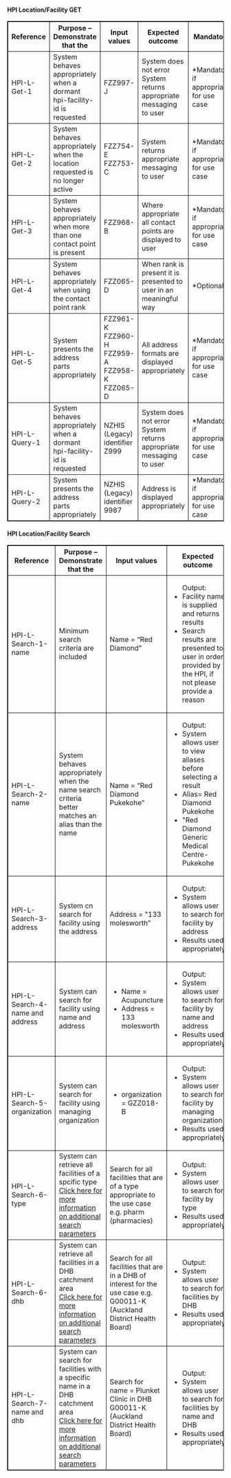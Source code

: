 


<h4>HPI Location/Facility GET</h4>
<table>
<style>
table, th, td {
  border: 1px solid black;
  border-collapse: collapse;
}
</style>
<tr><th>Reference</th>
<th>Purpose – Demonstrate that the</th>
<th>Input values</th>
<th>Expected outcome</th>
<th>Mandatory</th></tr>

<tr><td>HPI-L-Get-1</td>
<td>System behaves appropriately when a dormant hpi-facility-id is requested</td>
<td>FZZ997-J</td>
<td>System does not error <br /> System returns appropriate messaging to user</td>
<td>*Mandatory if appropriate for use case</td>
</tr>

<tr><td>HPI-L-Get-2</td>
<td>System behaves appropriately when the location requested is no longer active</td>
<td>FZZ754-E <br /> FZZ753-C</td>
<td>System returns appropriate messaging to user</td>
<td>*Mandatory if appropriate for use case</td>
</tr>

<tr><td>HPI-L-Get-3</td>
<td>System behaves appropriately when more than one contact point is present</td>
<td>FZZ968-B</td>
<td>Where appropriate all contact points are displayed to user</td>
<td>*Mandatory if appropriate for use case</td>
</tr>

<tr><td>HPI-L-Get-4</td>
<td>System behaves appropriately when using the contact point rank</td>
<td>FZZ065-D</td>
<td>When rank is present it is presented to user in an meaningful way</td>
<td>*Optional</td>
</tr>

<tr><td>HPI-L-Get-5</td>
<td>System presents the address parts appropriately</td>
<td>FZZ961-K <br /> FZZ960-H <br /> FZZ959-A <br /> FZZ958-K <br /> FZZ065-D</td>
<td>All address formats are displayed appropriately</td>
<td>*Mandatory if appropriate for use case</td>
</tr>

<tr><td>HPI-L-Query-1</td>
<td>System behaves appropriately when a dormant hpi-facility-id is requested</td>
<td>NZHIS (Legacy) identifier Z999</td>
<td>System does not error <br /> System returns appropriate messaging to user</td>
<td>*Mandatory if appropriate for use case</td>
</tr>

<tr><td>HPI-L-Query-2</td>
<td>System presents the address parts appropriately</td>
<td>NZHIS (Legacy) identifier 9987</td>
<td>Address is displayed appropriately</td>
<td>*Mandatory if appropriate for use case</td>
</tr>
</table>

<h4>HPI Location/Facility Search</h4>
<table>
<style>
table, th, td {
  border: 1px solid black;
  border-collapse: collapse;
}
</style>
<tr><th>Reference</th>
<th>Purpose – Demonstrate that the</th>
<th>Input values</th>
<th>Expected outcome</th>
<th>Mandatory</th></tr>

<tr><td>HPI-L-Search-1-name</td>
<td>Minimum search criteria are included</td>
<td>Name = “Red Diamond”</td>
<td>
  <ul> Output:
    <li>Facility name is supplied and returns results </li>
    <li>Search results are presented to user in order provided by the HPI, if not please provide a reason</li>
  </ul>
</td>
<td>*Mandatory if appropriate for use case</td>
</tr>

<tr><td>HPI-L-Search-2-name</td>
<td>System behaves appropriately when the name search criteria better matches an alias than the name</td>
<td>Name = “Red Diamond Pukekohe”</td>
<td>
  <ul> Output:
    <li>System allows user to view aliases before selecting a result</li>
    <li>Alias= Red Diamond Pukekohe</li>
    <li>"Red Diamond Generic Medical Centre- Pukekohe</li>
  </ul>
</td>
<td>*Mandatory if appropriate for use case</td>
</tr>

<tr><td>HPI-L-Search-3-address</td>
<td>System cn search for facility using the address</td>
<td>Address = "133 molesworth”</td>
<td>
  <ul> Output:
    <li>System allows user to search for facility by address</li>
    <li>Results used appropriately</li>
  </ul>
</td>
<td>*Mandatory if appropriate for use case</td>
</tr>

<tr><td>HPI-L-Search-4-name and address</td>
<td>System can search for facility using name and address</td>
<td><ul>
  <li>Name = Acupuncture</li>
  <li>Address = 133 molesworth</li>
</ul>
</td>
<td>
  <ul> Output:
    <li>System allows user to search for facility by name and address</li>
    <li>Results used appropriately</li>
  </ul>
</td>
<td>*Mandatory if appropriate for use case</td>
</tr>

<tr><td>HPI-L-Search-5-organization</td>
<td>System can search for facility using managing organization</td>
<td><ul>
  <li>organization = GZZ018-B</li>
</ul>
</td>
<td>
  <ul> Output:
    <li>System allows user to search for facility by managing organization</li>
    <li>Results used appropriately</li>
  </ul>
</td>
<td>*Mandatory if appropriate for use case</td>
</tr>

<tr><td>HPI-L-Search-6-type</td>
<td>System can retrieve all facilities of a spcific type <br />
<a href="general.html#additional-search-parmeters">Click here for more information on additional search parameters</a></td>
<td>Search for all facilities that are of a type appropriate to the use case e.g. pharm (pharmacies)</td>
<td>
  <ul> Output:
    <li>System allows user to search for facility by type</li>
    <li>Results used appropriately</li>
  </ul>
</td>
<td>*Mandatory if appropriate for use case</td>
</tr>

<tr><td>HPI-L-Search-6-dhb</td>
<td>System can retrieve all facilities in a DHB catchment area<br />
<a href="general.html#additional-search-parmeters">Click here for more information on additional search parameters</a></td>
<td>Search for all facilities that are in a DHB of interest for the use case e.g.  G00011-K (Auckland District Health Board)</td>
<td>
  <ul> Output:
    <li>System allows user to search for facilities by DHB</li>
    <li>Results used appropriately</li>
  </ul>
</td>
<td>*Mandatory if appropriate for use case</td>
</tr>

<tr><td>HPI-L-Search-7-name and dhb</td>
<td>System can search for facilities with a specific name in a DHB catchment area<br />
<a href="general.html#additional-search-parmeters">Click here for more information on additional search parameters</a></td>
<td>Search for name = Plunket Clinic in DHB G00011-K (Auckland District Health Board)</td>
<td>
  <ul> Output:
    <li>System allows user to search for facilities by name and DHB</li>
    <li>Results used appropriately</li>
  </ul>
</td>
<td>*Mandatory if appropriate for use case</td>
</tr>
</table>

